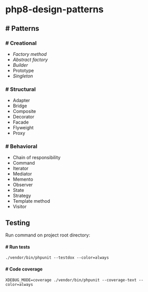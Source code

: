 # php8-design-patterns

## # Patterns

### # Creational
* *Factory method*
* *Abstract factory*
* *Builder*
* Prototype
* *Singleton*

### # Structural
* Adapter
* Bridge
* Composite
* Decorator
* Facade
* Flyweight
* Proxy

### # Behavioral
* Chain of responsibility
* Command
* Iterator
* Mediator
* Memento
* Observer
* State
* Strategy
* Template method
* Visitor

## Testing
Run command on project root directory:

#### # Run tests
```console
./vendor/bin/phpunit --testdox --color=always
```

#### # Code coverage
```console
XDEBUG_MODE=coverage ./vendor/bin/phpunit --coverage-text --color=always
```